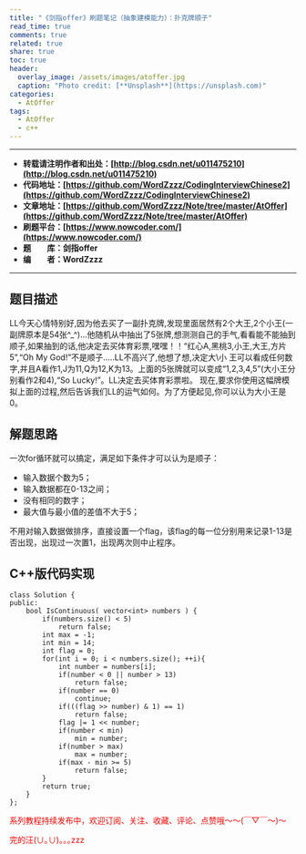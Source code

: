 ```yaml
---
title: "《剑指offer》刷题笔记（抽象建模能力）：扑克牌顺子"
read_time: true
comments: true
related: true
share: true
toc: true
header:
  overlay_image: /assets/images/atoffer.jpg
  caption: "Photo credit: [**Unsplash**](https://unsplash.com)"
categories:
  - AtOffer
tags:
  - AtOffer
  - c++
---
```


----------

- **转载请注明作者和出处：[http://blog.csdn.net/u011475210](http://blog.csdn.net/u011475210)**
- **代码地址：[https://github.com/WordZzzz/CodingInterviewChinese2](https://github.com/WordZzzz/CodingInterviewChinese2)**
- **文章地址：[https://github.com/WordZzzz/Note/tree/master/AtOffer](https://github.com/WordZzzz/Note/tree/master/AtOffer)**
- **刷题平台：[https://www.nowcoder.com/](https://www.nowcoder.com/)**
- **题&emsp;&emsp;库：剑指offer**
- **编&emsp;&emsp;者：WordZzzz**

----------

## 题目描述

LL今天心情特别好,因为他去买了一副扑克牌,发现里面居然有2个大王,2个小王(一副牌原本是54张^_^)...他随机从中抽出了5张牌,想测测自己的手气,看看能不能抽到顺子,如果抽到的话,他决定去买体育彩票,嘿嘿！！“红心A,黑桃3,小王,大王,方片5”,“Oh My God!”不是顺子.....LL不高兴了,他想了想,决定大\小 王可以看成任何数字,并且A看作1,J为11,Q为12,K为13。上面的5张牌就可以变成“1,2,3,4,5”(大小王分别看作2和4),“So Lucky!”。LL决定去买体育彩票啦。 现在,要求你使用这幅牌模拟上面的过程,然后告诉我们LL的运气如何。为了方便起见,你可以认为大小王是0。

## 解题思路

一次for循环就可以搞定，满足如下条件才可以认为是顺子：

- 输入数据个数为5；
- 输入数据都在0-13之间；
- 没有相同的数字；
- 最大值与最小值的差值不大于5；

不用对输入数据做排序，直接设置一个flag，该flag的每一位分别用来记录1-13是否出现，出现过一次置1，出现两次则中止程序。

## C++版代码实现

```
class Solution {
public:
    bool IsContinuous( vector<int> numbers ) {
        if(numbers.size() < 5)
            return false;
        int max = -1;
        int min = 14;
        int flag = 0;
        for(int i = 0; i < numbers.size(); ++i){
            int number = numbers[i];
            if(number < 0 || number > 13)
                return false;
            if(number == 0)
                continue;
            if(((flag >> number) & 1) == 1)
                return false;
            flag |= 1 << number;
            if(number < min)
                min = number;
            if(number > max)
                max = number;
            if(max - min >= 5)
                return false;
        }
        return true;
    }
};
```

<span style="color: red">系列教程持续发布中，欢迎订阅、关注、收藏、评论、点赞哦～～(￣▽￣～)～</span>

<span style="color: red">完的汪(∪｡∪)｡｡｡zzz</span>